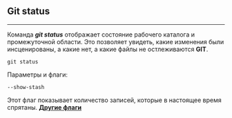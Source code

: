 ## Git status
---
Команда ***git status*** отображает состояние рабочего каталога и промежуточной области. Это позволяет увидеть, какие изменения были инсценированы, а какие нет, а какие файлы не остлеживаются **GIT**.

```bash=
git status
```
Параметры и флаги:

```bash=
--show-stash
```
Этот флаг показывает количество записей, которые в настоящее время спрятаны. [**Другие флаги**](https://git-scm.com/docs/git-status)